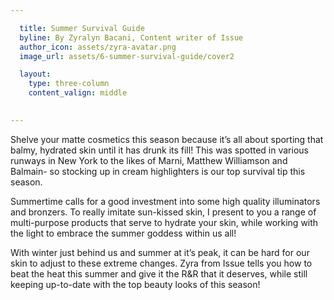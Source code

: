 ```yaml
---

  title: Summer Survival Guide
  byline: By Zyralyn Bacani, Content writer of Issue
  author_icon: assets/zyra-avatar.png
  image_url: assets/6-summer-survival-guide/cover2

  layout:
    type: three-column
    content_valign: middle
    

---
```


Shelve your matte cosmetics this season because it’s all about sporting that balmy, hydrated skin until it has drunk its fill! This was spotted in various runways in New York to the likes of Marni, Matthew Williamson and Balmain- so stocking up in cream highlighters is our top survival tip this season.

Summertime calls for a good investment into some high quality illuminators and bronzers. To really imitate sun-kissed skin,  I present to you a range of multi-purpose products that serve to hydrate your skin, while working with the light to embrace the summer goddess within us all!

With winter just behind us and summer at it’s peak, it can be hard for our skin to adjust to these extreme changes. Zyra from Issue tells you how to beat the heat this summer and give it the R&R that it deserves, while still keeping up-to-date with the top beauty looks of this season!
